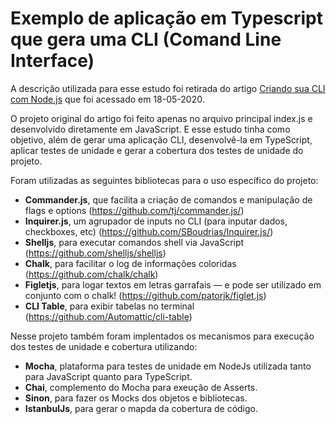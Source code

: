 # Exemplo de aplicação em Typescript que gera uma CLI (Comand Line Interface) 

A descrição utilizada para esse estudo foi retirada do artigo [Criando sua CLI com Node.js](https://medium.com/henriquekuwai/criando-sua-cli-com-node-js-d6dee7d03110) que foi acessado em 18-05-2020.

O projeto original do artigo foi feito apenas no arquivo principal index.js e desenvolvido diretamente em JavaScript. E esse estudo tinha como objetivo, além de gerar uma aplicação CLI, desenvolvê-la em TypeScript, aplicar testes de unidade e gerar a cobertura dos testes de unidade do projeto.

Foram utilizadas as seguintes bibliotecas para o uso específico do projeto:

* **Commander.js**, que facilita a criação de comandos e manipulação de flags e options (https://github.com/tj/commander.js/)
* **Inquirer.js**, um agrupador de inputs no CLI (para inputar dados, checkboxes, etc) (https://github.com/SBoudrias/Inquirer.js/)
* **Shelljs**, para executar comandos shell via JavaScript (https://github.com/shelljs/shelljs)
* **Chalk**, para facilitar o log de informações coloridas (https://github.com/chalk/chalk)
* **Figletjs**, para logar textos em letras garrafais — e pode ser utilizado em conjunto com o chalk! (https://github.com/patorjk/figlet.js)
* **CLI Table**, para exibir tabelas no terminal (https://github.com/Automattic/cli-table)

Nesse projeto também foram implentados os mecanismos para execução dos testes de unidade e cobertura utilizando:

* **Mocha**, plataforma para testes de unidade em NodeJs utilizada tanto para JavaScript quanto para TypeScript.
* **Chai**, complemento do Mocha para exeução de Asserts.
* **Sinon**, para fazer os Mocks dos objetos e bibliotecas.
* **IstanbulJs**, para gerar o mapda da cobertura de código.
